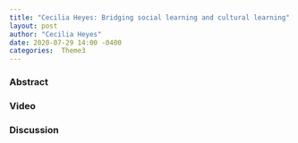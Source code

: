 ```yaml
---
title: "Cecilia Heyes: Bridging social learning and cultural learning"
layout: post
author: "Cecilia Heyes"
date: 2020-07-29 14:00 -0400
categories:  Theme3
---
```


### Abstract

### Video

### Discussion
